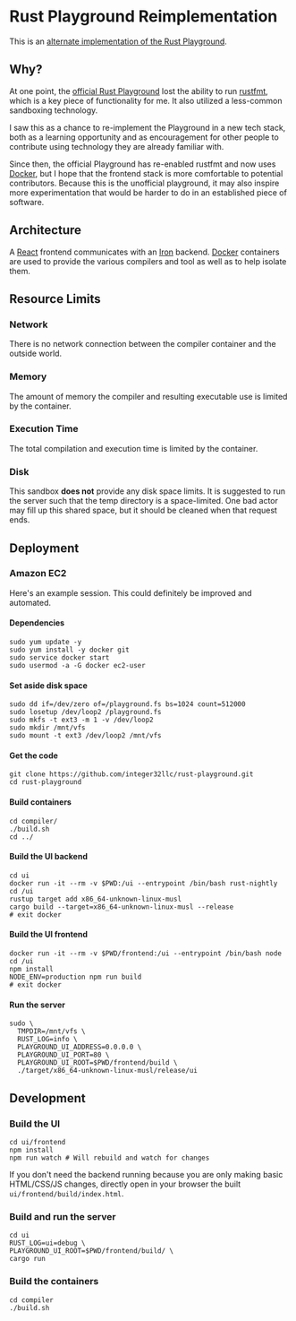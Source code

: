 # Rust Playground Reimplementation

This is an [alternate implementation of the Rust Playground][us].

[us]: http://play.integer32.com/

## Why?

At one point, the [official Rust Playground][play] lost the ability to
run [rustfmt][rustfmt], which is a key piece of functionality for
me. It also utilized a less-common sandboxing technology.

I saw this as a chance to re-implement the Playground in a new tech
stack, both as a learning opportunity and as encouragement for other
people to contribute using technology they are already familiar with.

Since then, the official Playground has re-enabled rustfmt and now
uses [Docker][docker], but I hope that the frontend stack is more
comfortable to potential contributors. Because this is the unofficial
playground, it may also inspire more experimentation that would be
harder to do in an established piece of software.

[play]: https://play.rust-lang.org/
[rustfmt]: https://github.com/rust-lang-nursery/rustfmt

## Architecture

A [React][react] frontend communicates with an [Iron][iron]
backend. [Docker][docker] containers are used to provide the various
compilers and tool as well as to help isolate them.

[react]: https://facebook.github.io/react/
[iron]: http://ironframework.io/
[docker]: https://www.docker.com/

## Resource Limits

### Network

There is no network connection between the compiler container and the
outside world.

### Memory

The amount of memory the compiler and resulting executable use is
limited by the container.

### Execution Time

The total compilation and execution time is limited by the container.

### Disk

This sandbox **does not** provide any disk space limits. It is
suggested to run the server such that the temp directory is a
space-limited. One bad actor may fill up this shared space, but it
should be cleaned when that request ends.

## Deployment

### Amazon EC2

Here's an example session. This could definitely be improved and
automated.

#### Dependencies

```
sudo yum update -y
sudo yum install -y docker git
sudo service docker start
sudo usermod -a -G docker ec2-user
```

#### Set aside disk space
```
sudo dd if=/dev/zero of=/playground.fs bs=1024 count=512000
sudo losetup /dev/loop2 /playground.fs
sudo mkfs -t ext3 -m 1 -v /dev/loop2
sudo mkdir /mnt/vfs
sudo mount -t ext3 /dev/loop2 /mnt/vfs
```

#### Get the code
```
git clone https://github.com/integer32llc/rust-playground.git
cd rust-playground
```

#### Build containers
```
cd compiler/
./build.sh
cd ../
```

#### Build the UI backend
```
cd ui
docker run -it --rm -v $PWD:/ui --entrypoint /bin/bash rust-nightly
cd /ui
rustup target add x86_64-unknown-linux-musl
cargo build --target=x86_64-unknown-linux-musl --release
# exit docker
```

#### Build the UI frontend
```
docker run -it --rm -v $PWD/frontend:/ui --entrypoint /bin/bash node
cd /ui
npm install
NODE_ENV=production npm run build
# exit docker
```

#### Run the server
```
sudo \
  TMPDIR=/mnt/vfs \
  RUST_LOG=info \
  PLAYGROUND_UI_ADDRESS=0.0.0.0 \
  PLAYGROUND_UI_PORT=80 \
  PLAYGROUND_UI_ROOT=$PWD/frontend/build \
  ./target/x86_64-unknown-linux-musl/release/ui
```

## Development

### Build the UI
```
cd ui/frontend
npm install
npm run watch # Will rebuild and watch for changes
```

If you don't need the backend running because you are only making
basic HTML/CSS/JS changes, directly open in your browser the built
`ui/frontend/build/index.html`.

### Build and run the server
```
cd ui
RUST_LOG=ui=debug \
PLAYGROUND_UI_ROOT=$PWD/frontend/build/ \
cargo run
```

### Build the containers
```
cd compiler
./build.sh
```
